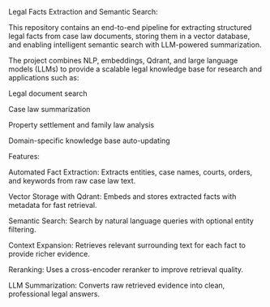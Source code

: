 Legal Facts Extraction and Semantic Search:

This repository contains an end-to-end pipeline for extracting structured legal facts from case law documents, storing them in a vector database, and enabling intelligent semantic search with LLM-powered summarization.

The project combines NLP, embeddings, Qdrant, and large language models (LLMs) to provide a scalable legal knowledge base for research and applications such as:

Legal document search

Case law summarization

Property settlement and family law analysis

Domain-specific knowledge base auto-updating

Features:

Automated Fact Extraction: Extracts entities, case names, courts, orders, and keywords from raw case law text.

Vector Storage with Qdrant: Embeds and stores extracted facts with metadata for fast retrieval.

Semantic Search: Search by natural language queries with optional entity filtering.

Context Expansion: Retrieves relevant surrounding text for each fact to provide richer evidence.

Reranking: Uses a cross-encoder reranker to improve retrieval quality.

LLM Summarization: Converts raw retrieved evidence into clean, professional legal answers.
